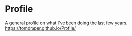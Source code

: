 # Profile
A general profile on what I've been doing the last few years.
https://tomdraper.github.io/Profile/
